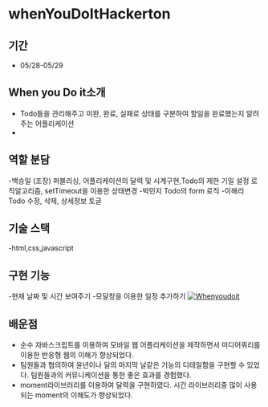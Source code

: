 # whenYouDoItHackerton
## 기간 
  - 05/28-05/29
## When you Do it소개
  - Todo들을 관리해주고 미완, 완료, 실패로 상태를 구분하여 할일을 완료했는지 알려주는 어플리케이션
  - 

## 역할 분담
 -백승일 (조장)
 퍼블리싱, 어플리케이션의 달력 및 시계구현,Todo의 제한 기일 설정 로직알고리즘, setTimeout을 이용한 상태변경
 -박민지 
 Todo의 form 로직
 -이해리
 Todo 수정, 삭제, 상세정보 토글
## 기술 스택
 -html,css,javascript
## 구현 기능 
 -현재 날짜 및 시간 보여주기
 -모달창을 이용한 일정 추가하기
 [![Whenyoudoit](https://i9.ytimg.com/vi/2dLjHCCsysc/mq1.jpg?sqp=CJD43vwF&rs=AOn4CLDBlJXmrQluSDFJ6kh2JwmTRb-ECA)](https://youtu.be/2dLjHCCsysc)

## 배운점
- 순수 자바스크립트를 이용하여 모바일 웹 어플리케이션을 제작하면서 미디어쿼리를 이용한 반응형 웹의 이해가 향상되었다.
- 팀원들과 협의하여 윤년이나 달의 마지막 날같은 기능의 디테일함을 구현할 수 있었다. 팀원들과의 커뮤니케이션을 통한 좋은 효과를 경험했다.
- moment라이브러리를 이용하여 달력을 구현하였다. 시간 라이브러리중 많이 사용되는 moment의 이해도가 향상되었다.
